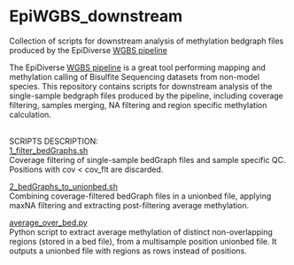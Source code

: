 # EpiWGBS_downstream
Collection of scripts for downstream analysis of methylation bedgraph files produced by the EpiDiverse [WGBS pipeline](https://github.com/EpiDiverse/wgbs)

The EpiDiverse [WGBS pipeline](https://github.com/EpiDiverse/wgbs) is a great tool performing mapping and methylation calling of Bisulfite Sequencing datasets from non-model species. This repository contains scripts for downstream analysis of the single-sample bedgraph files produced by the pipeline, including coverage filtering, samples merging, NA filtering and region specific methylation calculation.
<br/> 
<br/> 

SCRIPTS DESCRIPTION: <br/>
[1_filter_bedGraphs.sh](https://github.com/Dario-Galanti/EpiWGBS_downstream/blob/main/1_filter_bedGraphs.sh)<br/>
Coverage filtering of single-sample bedGraph files and sample specific QC. Positions with cov < cov_flt are discarded.

[2_bedGraphs_to_unionbed.sh](https://github.com/Dario-Galanti/EpiWGBS_downstream/blob/main/2_bedGraphs_to_unionbed.sh)<br/>
Combining coverage-filtered bedGraph files in a unionbed file, applying maxNA filtering and extracting post-filtering average methylation.

[average_over_bed.py](https://github.com/Dario-Galanti/EpiWGBS_downstream/blob/main/average_over_bed.py)<br/> 
Python script to extract average methylation of distinct non-overlapping regions (stored in a bed file), from a multisample position unionbed file. It outputs a unionbed file with regions as rows instead of positions.

